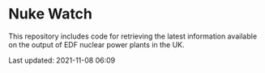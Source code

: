 # Nuke Watch

This repository includes code for retrieving the latest information available on the output of EDF nuclear power plants in the UK.

Last updated: 2021-11-08 06:09
